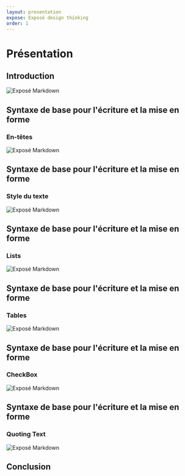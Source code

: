 ```yaml
---
layout: presentation
expose: Exposé design thinking
order: 1
---
```


# Présentation
<!-- new slide -->

## Introduction
![Exposé Markdown](/lab-markdown/Exposé-markdown/images/Introduction.png)

<!-- new slide -->
## Syntaxe de base pour l'écriture et la mise en forme
### En-têtes
![Exposé Markdown](/lab-markdown/Exposé-markdown/images/En_tetes.png)

<!-- new slide -->
## Syntaxe de base pour l'écriture et la mise en forme
### Style du texte
![Exposé Markdown](/lab-markdown/Exposé-markdown/images/Font.png)

<!-- new slide -->
## Syntaxe de base pour l'écriture et la mise en forme
### Lists
![Exposé Markdown](/lab-markdown/Exposé-markdown/images/List.png)

<!-- new slide -->
## Syntaxe de base pour l'écriture et la mise en forme
### Tables
![Exposé Markdown](/lab-markdown/Exposé-markdown/images/Table.jpg)

<!-- new slide -->
## Syntaxe de base pour l'écriture et la mise en forme
### CheckBox
![Exposé Markdown](/lab-markdown/Exposé-markdown/images/Checkbox.png)

<!-- new slide -->
## Syntaxe de base pour l'écriture et la mise en forme
### Quoting Text
![Exposé Markdown](/lab-markdown/Exposé-markdown/images/Quoting.png)
<!-- new slide -->
## Conclusion